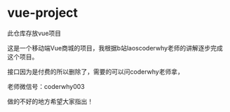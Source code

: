 # vue-project
此仓库存放vue项目

这是一个移动端Vue商城的项目，我根据b站laoscoderwhy老师的讲解逐步完成这个项目。

接口因为是付费的所以删除了，需要的可以问coderwhy老师拿，

老师微信号：coderwhy003

做的不好的地方希望大家指出！
